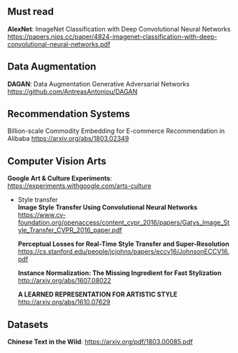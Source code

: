 
## Must read
**AlexNet**: ImageNet Classification with Deep Convolutional Neural Networks   
https://papers.nips.cc/paper/4824-imagenet-classification-with-deep-convolutional-neural-networks.pdf


## Data Augmentation
**DAGAN**: Data Augmentation Generative Adversarial Networks  
https://github.com/AntreasAntoniou/DAGAN


## Recommendation Systems
Billion-scale Commodity Embedding for E-commerce Recommendation in Alibaba https://arxiv.org/abs/1803.02349  


## Computer Vision Arts
**Google Art & Culture Experiments**: https://experiments.withgoogle.com/arts-culture

- Style transfer     
    **Image Style Transfer Using Convolutional Neural Networks**  
    https://www.cv-foundation.org/openaccess/content_cvpr_2016/papers/Gatys_Image_Style_Transfer_CVPR_2016_paper.pdf    
    
    **Perceptual Losses for Real-Time Style Transfer and Super-Resolution**   
    https://cs.stanford.edu/people/jcjohns/papers/eccv16/JohnsonECCV16.pdf    
    
    **Instance Normalization: The Missing Ingredient for Fast Stylization**   
    http://arxiv.org/abs/1607.08022   
    
    **A LEARNED REPRESENTATION FOR ARTISTIC STYLE**   
    http://arxiv.org/abs/1610.07629  

## Datasets
**Chinese Text in the Wild**: https://arxiv.org/pdf/1803.00085.pdf
